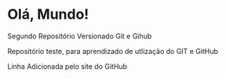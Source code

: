 # Olá, Mundo!
 Segundo Repositório Versionado Git e Gihub

Repositório teste, para aprendizado de utlização do GIT e GitHub

Linha Adicionada pelo site do GitHub
